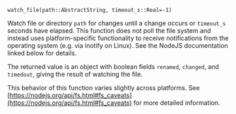 ```
watch_file(path::AbstractString, timeout_s::Real=-1)
```

Watch file or directory `path` for changes until a change occurs or `timeout_s` seconds have elapsed. This function does not poll the file system and instead uses platform-specific functionality to receive notifications from the operating system (e.g. via inotify on Linux). See the NodeJS documentation linked below for details.

The returned value is an object with boolean fields `renamed`, `changed`, and `timedout`, giving the result of watching the file.

This behavior of this function varies slightly across platforms. See [https://nodejs.org/api/fs.html#fs_caveats](https://nodejs.org/api/fs.html#fs_caveats) for more detailed information.
